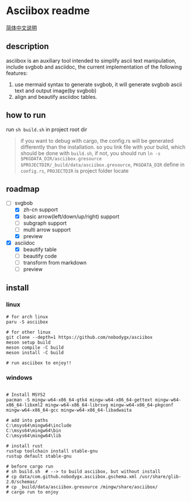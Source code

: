 # Asciibox readme

[简体中文说明](./readme_CN.md)

## description

asciibox is an auxiliary tool intended to simplify ascii text manipulation, include svgbob and asciidoc, the current implementation of the following features:

1. use mermaid syntax to generate svgbob, it will generate svgbob ascii text and output image(by svgbob)
2. align and beautify asciidoc tables.

## how to run

run `sh build.sh` in project root dir

> if you want to debug with cargo, the config.rs will be generated differently than the installation. so you link file with your build, which should be done with ``build.sh``, if not, you should run `ln -s $PKGDATA_DIR/asciibox.gresource $PROJECTDIR/_build/data/asciibox.gresource`, `PKGDATA_DIR` define in `config.rs`, `PROJECTDIR` is project folder locate

## roadmap

- [ ] svgbob
    - [x] zh-cn support
    - [x] basic arrow(left/down/up/right) support
    - [ ] subgraph support
    - [ ] multi arrow support
    - [x] preview
- [x] asciidoc
    - [x] beautify table
    - [ ] beautify code
    - [ ] transform from markdown
    - [ ] preview

## install

### linux

```shell
# for arch linux
paru -S asciibox

# for other linux
git clone --depth=1 https://github.com/nobodygx/asciibox
meson setup build
meson compile -C build
meson install -C build

# run asciibox to enjoy!!
```

### windows

```shell

# Install MSYS2
pacman -S mingw-w64-x86_64-gtk4 mingw-w64-x86_64-gettext mingw-w64-x86_64-libxml2 mingw-w64-x86_64-librsvg mingw-w64-x86_64-pkgconf mingw-w64-x86_64-gcc mingw-w64-x86_64-libadwaita

# add into paths
C:\msys64\mingw64\include
C:\msys64\mingw64\bin
C:\msys64\mingw64\lib

# install rust
rustup toolchain install stable-gnu
rustup default stable-gnu

# before cargo run
# sh build.sh  # --> to build asciibox, but without install
# cp data/com.github.nobodygx.asciibox.gschema.xml /usr/share/glib-2.0/schemas/
# cp _build/data/asciibox.gresource /mingw/share/asciibox/
# cargo run to enjoy
```
